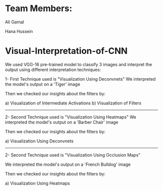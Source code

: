 # Team Members:
Ali Gamal

Hana Hussein

# Visual-Interpretation-of-CNN

We used VGG-16 pre-trained model to classify 3 images and interpret the output using different interpretation techniques:

1- First Technique used is "Visualization Using Deconvnets"
We interpreted the model's output on a 'Tiger' image

Then we checked our insights about the filters by:

a) Visualization of Intermediate Activations
b) Visualization of Filters

--------------------------------------------------------------

2- Second Technique used is "Visualization Using Heatmaps"
We interpreted the model's output on a 'Barber Chair' image

Then we checked our insights about the filters by:

a) Visualization Using Deconvnets

--------------------------------------------------------------

2- Second Technique used is "Visualization Using Occlusion Maps"

We interpreted the model's output on a 'French Bulldog' image

Then we checked our insights about the filters by:

a) Visualization Using Heatmaps
